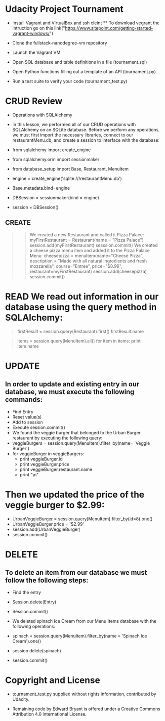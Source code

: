 # Udacity Project Tournament
- Install Vagrant and VirtualBox and ssh cleint
  ** To download vegrant the intruction go on this link("https://www.sitepoint.com/getting-started-vagrant-windows/")

- Clone the fullstack-nanodegree-vm repository
- Launch the Vagrant VM
- Open SQL database and table definitions in a file (tournament.sql)
- Open Python functions filling out a template of an API (tournament.py)
- Run a test suite to verify your code (tournament_test.py) 
# CRUD Review
- Operations with SQLAlchemy
- In this lesson, we performed all of our CRUD operations with SQLAlchemy on an SQLite database. Before we perform any operations, we must first import the necessary libraries, connect to our restaurantMenu.db, and create a session to interface with the database:

- from sqlalchemy import create_engine
- from sqlalchemy.orm import sessionmaker
- from database_setup import Base, Restaurant, MenuItem

- engine = create_engine('sqlite:///restaurantMenu.db')
- Base.metadata.bind=engine
- DBSession = sessionmaker(bind = engine)
- session = DBSession()

## CREATE
>> We created a new Restaurant and called it Pizza Palace:
>> myFirstRestaurant = Restaurant(name = "Pizza Palace")
>> session.add(myFirstRestaurant)
>> sesssion.commit()
>> We created a cheese pizza menu item and added it to the Pizza Palace Menu:
>> cheesepizza = menuItem(name="Cheese Pizza", description = "Made with all natural ingredients and fresh mozzarella", course="Entree", price="$8.99", restaurant=myFirstRestaurant)
>> session.add(cheesepizza)
>> session.commit()

# READ We read out information in our database using the query method in SQLAlchemy:

> firstResult = session.query(Restaurant).first()
> firstResult.name

> items = session.query(MenuItem).all()
> for item in items:
  >  print item.name
    
# UPDATE
## In order to update and existing entry in our database, we must execute the following commands:

- Find Entry
- Reset value(s)
- Add to session
- Execute session.commit()
- We found the veggie burger that belonged to the Urban Burger restaurant by executing the following query:
- veggieBurgers = session.query(MenuItem).filter_by(name= 'Veggie Burger')
- for veggieBurger in veggieBurgers:
    - print veggieBurger.id
    - print veggieBurger.price
    - print veggieBurger.restaurant.name
    - print "\n"
    
# Then we updated the price of the veggie burger to $2.99:

- UrbanVeggieBurger = session.query(MenuItem).filter_by(id=8).one()
- UrbanVeggieBurger.price = '$2.99'
- session.add(UrbanVeggieBurger)
- session.commit() 

# DELETE

## To delete an item from our database we must follow the following steps:

- Find the entry
- Session.delete(Entry)
- Session.commit()
- We deleted spinach Ice Cream from our Menu Items database with the following operations:

- spinach = session.query(MenuItem).filter_by(name = 'Spinach Ice Cream').one()
- session.delete(spinach)
- session.commit() 

# Copyright and License

- tournament_test.py supplied without rights information, contributed by Udacity.

- Remaining code by Edward Bryant is offered under a Creative Commons Attribution 4.0 International License.
